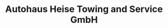 ---
title: "Autohaus Heise Towing and Service GmbH"
url: /koethen-anhalt/autohaus-heise-towing-and-service-gmbh/
shop: Autohaus
---